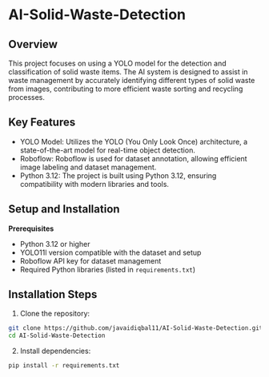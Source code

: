 # AI-Solid-Waste-Detection

## Overview
This project focuses on using a YOLO model for the detection and classification of solid waste items. The AI system is designed to assist in waste management by accurately identifying different types of solid waste from images, contributing to more efficient waste sorting and recycling processes.

## Key Features
- YOLO Model: Utilizes the YOLO (You Only Look Once) architecture, a state-of-the-art model for real-time object detection.
- Roboflow: Roboflow is used for dataset annotation, allowing efficient image labeling and dataset management.
- Python 3.12: The project is built using Python 3.12, ensuring compatibility with modern libraries and tools.

## Setup and Installation
**Prerequisites**
- Python 3.12 or higher
- YOLO11l version compatible with the dataset and setup
- Roboflow API key for dataset management
- Required Python libraries (listed in `requirements.txt`)

## Installation Steps
1. Clone the repository:

```bash
git clone https://github.com/javaidiqbal11/AI-Solid-Waste-Detection.git
cd AI-Solid-Waste-Detection
```
2. Install dependencies:

```bash
pip install -r requirements.txt
```
